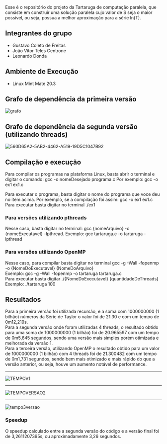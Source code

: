 
Esse é o repositório do projeto da Tartaruga de computação paralela, que consiste em 
construir uma solução paralela cujo valor de S seja o maior possível, ou seja,
possua a melhor aproximação para a série ln(T).

## Integrantes do grupo

- Gustavo Coleto de Freitas
- João Vitor Teles Centrone
- Leonardo Donda

## Ambiente de Execução
- Linux Mint Mate 20.3

## Grafo de dependência da primeira versão


![grafo](https://user-images.githubusercontent.com/62111019/167527932-3af0195c-c2eb-42e8-8023-0ac1aff2db9d.PNG)

## Grafo de dependência da segunda versão (utilizando threads)

![560D65A2-5AB2-4462-A519-19D5C1047B92](https://user-images.githubusercontent.com/71039126/167527163-62e8630e-7d17-4d94-bd6a-b5f92c5b876f.png)

## Compilação e execução

Para compilar os programas na plataforma Linux, basta abrir o terminal e digitar o comando: gcc -o nomeDesejado programa.c Por exemplo: gcc -o ex1 ex1.c

Para executar o programa, basta digitar o nome do programa que voce deu no item acima. Por exemplo, se a compilação foi assim: gcc -o ex1 ex1.c Para executar basta digitar no terminal ./ex1

### Para versões utilizando pthreads
Nesse caso, basta digitar no terminal: gcc {nomeArquivo} -o {nomeExecutavel} -lpthread.
Exemplo: gcc tartaruga.c -o tartaruga -lpthread

### Para versões utilizando OpenMP
Nesse caso, para compilar basta digitar no terminal gcc -g -Wall -fopenmp -o {NomeDoExecutavel} {NomeDoArquivo}<br/>
Exemplo: gcc -g -Wall -fopenmp -o tartaruga tartaruga.c<br/>
Para executar basta digitar ./{NomeDoExecutavel} {quantidadeDeThreads}<br/>
Exemplo: ./tartaruga 100

## Resultados

Para a primeira versão foi utilizada recursão, e a soma com 1000000000 (1 bilhão) números da Série de Taylor o valor foi de 21.30 e com um tempo de 0m12,219s.<br/>
Para a segunda versão onde foram utilizadas 4 threads, o resultado obtido para uma soma de 1000000000 (1 bilhão) foi de 20.965597 com um tempo de 0m5,645 segundos, sendo uma versão mais simples porém otimizada e melhorada da versão 1.</br>
Para a terceira versão, utilizando OpenMP o resultado obtido para um valor de 1000000000 (1 bilhão) com 4 threads foi de 21.300482 com um tempo de 0m1,731 segundos, sendo bem mais otimizado e mais rápido do que a versão anterior, ou seja, houve um aumento notável de performance.<br/>

---

![TEMPOV1](https://user-images.githubusercontent.com/62111019/171464492-4513e411-8bdf-4fd6-8636-25d46dd9f388.PNG)

---

![TEMPOVERSAO2](https://user-images.githubusercontent.com/62111019/171066359-a4561f83-b98f-4ec3-9272-2d3ce052d444.png)

---

![tempo3versao](https://user-images.githubusercontent.com/62111019/171066742-4237e9e6-6970-4747-a10b-a292323c41d5.PNG)


### Speedup
O speedup calculado entre a segunda versão do código e a versão final foi de 3,2611207395s, ou aproximadamente 3,26 segundos.
